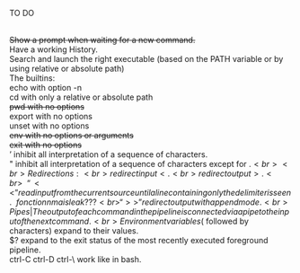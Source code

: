 TO DO   <br> <br>


~~Show a prompt when waiting for a new command.~~  <br>
Have a working History.<br>
Search and launch the right executable (based on the PATH variable or by using relative or absolute path)<br>
The builtins:<br>
echo with option -n<br>
cd with only a relative or absolute path<br>
~~pwd with no options<br>~~
export with no options<br>
unset with no options<br>
~~env with no options or arguments~~ <br>
~~exit with no options~~ <br>
’ inhibit all interpretation of a sequence of characters.<br>
" inhibit all interpretation of a sequence of characters except for $.<br>
<br>
Redirections:<br>
redirect input <  .<br>
redirect output > .<br>
~~“<<” read input from the current source until a line containing only the delimiter is seen.~~ fonctionn mais leak??? <br>
“>>” redirect output with append mode.<br>
Pipes | The output of each command in the pipeline is connected via a pipe to the input of the next command.<br>
Environment variables ($ followed by characters) expand to their values.<br>
$? expand to the exit status of the most recently executed foreground pipeline.<br>
ctrl-C ctrl-D ctrl-\ work like in bash.<br>

